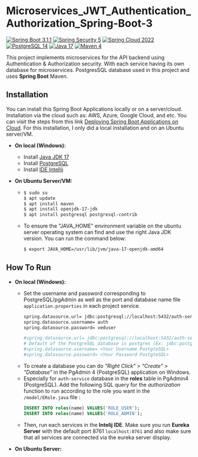# Microservices_JWT_Authentication_Authorization_Spring-Boot-3

[![Spring Boot 3.1.1](https://img.shields.io/badge/Spring%20Boot-3.1.1-green.svg?logo=spring-boot)](https://spring.io/blog/2023/06/22/spring-boot-3-1-1-available-now)
[![Spring Security 5](https://img.shields.io/badge/Spring%20Security-5-green.svg?logo=spring)](https://docs.spring.io/spring-security/reference/index.html)
[![Spring Cloud 2022](https://img.shields.io/badge/Spring%20Cloud-v2022.0.3-green.svg?logo=spring)](https://docs.spring.io/spring-security/reference/index.html)
[![PostgreSQL 14](https://img.shields.io/badge/PostgreSQL-v14-blue.svg?logo=postgresql)](https://www.postgresql.org/)
[![Java 17](https://img.shields.io/badge/Java-17-blue.svg)](https://www.oracle.com/java/technologies/javase/jdk17-archive-downloads.html)
[![Maven 4](https://img.shields.io/badge/Maven-4.0-orange.svg?logo=maven)](https://www.oracle.com/java/technologies/javase/jdk17-archive-downloads.html)

This project implements microservices for the API backend using Authentication & Authorization security. With each service having its own database for microservices. PostgresSQL database used in this project and uses **Spring Boot** Maven. 

## Installation
You can install this Spring Boot Applications locally or on a server/cloud. Installation via the cloud such as: AWS, Azure, Google Cloud, and etc. You can visit the steps from this link [Deploying Spring Boot Applications on Cloud](https://docs.spring.io/spring-boot/docs/current/reference/html/deployment.html#deployment.cloud). For this installation, I only did a local installation and on an Ubuntu server/VM.

- **On local (Windows):**
  - Install [Java JDK 17](https://www.oracle.com/java/technologies/javase/jdk17-archive-downloads.html)
  - Install [PostgreSQL](https://www.postgresql.org/download/windows/)
  - Install [IDE Intellij](https://www.jetbrains.com/idea/download/?section=windows)
    
- **On Ubuntu Server/VM:**
  - ```bash
    $ sudo su
    $ apt update
    $ apt install maven
    $ apt install openjdk-17-jdk
    $ apt install postgresql postgresql-contrib
    ```
  - To ensure the "JAVA_HOME" environment variable on the ubuntu server operating system can find and use the right Java JDK version. You can run the command below:
     ```bash
     $ export JAVA_HOME=/usr/lib/jvm/java-17-openjdk-amd64
     ```

## How To Run
- **On local (Windows):**
  - Set the username and password corresponding to PostgreSQL/pgAdmin as well as the port and database name file 
    `application.properties` in each project service.
    ```bash
    spring.datasource.url= jdbc:postgresql://localhost:5432/auth-service  
    spring.datasource.username= auth
    spring.datasource.password= veduser

    #spring.datasource.url= jdbc:postgresql://localhost:5432/auth-service
    # Default of the PostgreSQL database is postgres (Ex: jdbc:postgresql://localhost:5432/postgres)   
    #spring.datasource.username= <Your Username PostgteSQL>
    #spring.datasource.password= <Your Password PostgteSQL>
    ```
  - To create a database you can do _"Right Click" > "Create" > "Database"_ in the PgAdmin 4 (PostgreSQL) application on Windows.
  - Especially for `auth-service` database in the **roles** table in PgAdmin4 (PostgreSQL). Add the following SQL query for the 
    _authorization_ function to run according to the role you want in the `/model/ERole.java` file :
    ```sql
    INSERT INTO roles(name) VALUES('ROLE_USER');
    INSERT INTO roles(name) VALUES('ROLE_ADMIN');
    ```
  - Then, run each services in the **Intelij IDE**. Make sure you run **Eureka Server** with the default port 8761 `localhost:8761` 
    and also make sure that all services are connected via the eureka server display.
    
- **On Ubuntu Server:**

